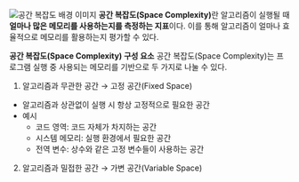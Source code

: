![공간 복잡도 배경 이미지](/assets/images/space-complexity.jpg.png)
<strong>공간 복잡도(Space Complexity)</strong>란 알고리즘이 실행될 때 **얼마나 많은 메모리를 사용하는지를 측정하는 지표**이다. 이를 통해 알고리즘이 얼마나 효율적으로 메모리를 활용하는지 평가할 수 있다.

**공간 복잡도(Space Complexity) 구성 요소**
공간 복잡도(Space Complexity)는 프로그램 실행 중 사용되는 메모리를 기반으로 두 가지로 나눌 수 있다.

1. 알고리즘과 무관한 공간 → 고정 공간(Fixed Space)

- 알고리즘과 상관없이 실행 시 항상 고정적으로 필요한 공간
- 예시
  - 코드 영역: 코드 자체가 차지하는 공간
  - 시스템 메모리: 실행 환경에서 필요한 공간
  - 전역 변수: 상수와 같은 고정 변수들이 사용하는 공간

2. 알고리즘과 밀접한 공간 → 가변 공간(Variable Space)

<!-- ### 시간 복잡도(Time Complexity) 표현 방법

시간 복잡도는 주로 점근적 표기법을 사용하여 나타내며, 다음 3가지로 구분된다.

1. 오메가 표기법(_Big-Ω Notation_): 최상의 경우

   - 알고리즘이 가장 효율적으로 작동할 때의 복잡도를 나타낸다.

2. 세타 표기법(_Big-Θ Notation_): 평균의 경우

   - 알고리즘의 평균적인 성능을 나타낸다.

3. 빅오 표기법(_Big-O Notation_): 최악의 경우
   - 알고리즘이 가장 비효율적으로 작동할 때의 복잡도를 나타내며, 주로 사용된다.
   - 최악의 상황을 기준으로 성능을 예측하여 안정적인 알고리즘 선택에 도움을 준다.

### 시간 복잡도(Time Complexity)를 평가하는 이유

시간 복잡도(Time Complexity)를 분석하는 것은 알고리즘의 성능을 비교하고, 더 큰 입력에서도 효율적으로 작동할 수 있는지를 판단하기 위함이다. 이를 통해 최적의 알고리즘을 선택하여 프로그램의 성능을 극대화할 수 있다.

## Big-O Notation

![Big-O 표기법 차트](/assets/images/big-o_notation_chart.png)

빅오(Big-O) 표기법은 입력 크기 N에 따라 알고리즘의 성능을 나타내는 방법으로, 가장 느린 실행 시간의 상한선을 제공한다. 알고리즘의 실행 시간이 입력 크기에 따라 얼마나 빨리 증가하는지 설명한다.

### 대표적인 Big-O 표기법 종류

- $O(1)$: 상수 시간 (입력 크기에 상관없이 일정한 실행 시간)
- $O(logn)$: 로그 시간 (입력이 증가해도 비교적 느리게 증가)
- $O(n)$: 선형 시간 (입력 크기에 비례)
- $O(nlogn)$: 선형 로그 시간 (일반적인 효율적인 정렬 알고리즘)
- $O(n^{2})$: 이차 시간 (N \* N 시간)
- $O(2^{n})$: 지수 시간 (입력이 증가할수록 실행 시간이 매우 빠르게 증가)
- $O(n!)$: 팩토리얼 시간 (모든 경우의 수를 계산) -->
